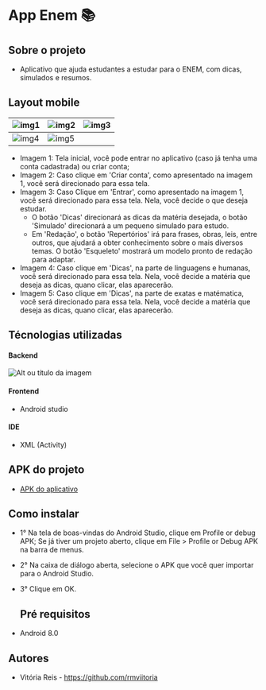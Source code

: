 # App Enem 📚

## Sobre o projeto
- Aplicativo que ajuda estudantes a estudar para o ENEM, com dicas, simulados e resumos.
  
## Layout mobile 
| <img src="https://i.pinimg.com/736x/18/16/db/1816db7c991d3b4d05eae62977164648.jpg" alt="img1"/> | <img src="https://i.pinimg.com/736x/5c/28/c6/5c28c68f99c53e89dbe810a778b4a58c.jpg" alt="img2"/> | <img src="https://i.pinimg.com/736x/d1/17/36/d11736b172ac0f833b0cf912898ddb09.jpg" alt="img3"/> 
| ------------- | ------------- | ------------- |
| <img src="https://i.pinimg.com/736x/c9/c2/1a/c9c21a08ac5a12fe00d24fc41abf4155.jpg" alt="img4"/> | <img src="https://i.pinimg.com/736x/26/de/75/26de754430e6e54a269f70238644e2de.jpg" alt="img5"/> 

- Imagem 1: Tela inicial, você pode entrar no aplicativo (caso já tenha uma conta cadastrada) ou criar conta;
- Imagem 2: Caso clique em 'Criar conta', como apresentado na imagem 1, você será direcionado para essa tela. 
- Imagem 3: Caso Clique em 'Entrar', como apresentado na imagem 1, você será direcionado para essa tela. Nela, você decide o que deseja estudar.
  - O botão 'Dicas' direcionará as dicas da matéria desejada, o botão 'Simulado' direcionará a um pequeno simulado para estudo.
  - Em 'Redação', o botão 'Repertórios' irá para frases, obras, leis, entre outros, que ajudará a obter conhecimento sobre o mais diversos temas. O botão 'Esqueleto' mostrará um modelo pronto de redação para adaptar.
- Imagem 4: Caso clique em 'Dicas', na parte de linguagens e humanas, você será direcionado para essa tela. Nela, você decide a matéria que deseja as dicas, quano clicar, elas aparecerão.
- Imagem 5: Caso clique em 'Dicas', na parte de exatas e matématica, você será direcionado para essa tela. Nela, você decide a matéria que deseja as dicas, quano clicar, elas aparecerão.
   
## Técnologias utilizadas 
#### Backend 
![Alt ou título da imagem](https://img.shields.io/badge/Java-ED8B00?style=for-the-badge&logo=openjdk&logoColor=white)
#### Frontend
- Android studio 
#### IDE
- XML (Activity)
## APK do projeto
- <a href=""> APK do aplicativo </a>

## Como instalar 
- 1° Na tela de boas-vindas do Android Studio, clique em Profile or debug APK;
  Se já tiver um projeto aberto, clique em File > Profile or Debug APK na barra de menus.
- 2° Na caixa de diálogo aberta, selecione o APK que você quer importar para o Android Studio.
- 3° Clique em OK.

  ## Pré requisitos 
- Android 8.0
  
## Autores 
- Vitória Reis - https://github.com/rmviitoria


